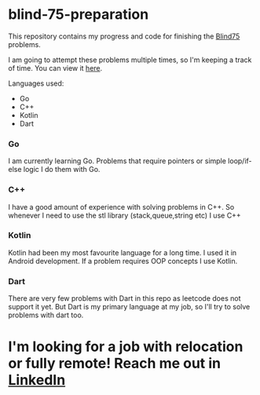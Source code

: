 # blind-75-preparation

This repository contains my progress and code for finishing the [Blind75](https://www.techinterviewhandbook.org/grind75) problems.

I am going to attempt these problems multiple times, so I'm keeping a track of time. You can view it [here](https://github.com/AliAkberAakash/blind-75-preparation/blob/main/progress.md).

Languages used:
- Go
- C++
- Kotlin
- Dart

### Go
I am currently learning Go. Problems that require pointers or simple loop/if-else logic I do them with Go.

### C++
I have a good amount of experience with solving problems in C++.  So whenever I need to use the stl library (stack,queue,string etc) I use C++

### Kotlin
Kotlin had been my most favourite language for a long time. I used it in Android development. If a problem requires OOP concepts I use Kotlin.

### Dart
There are very few problems with Dart in this repo as leetcode does not support it yet. But Dart is my primary language at my job, so I'll try to solve problems with dart too.

# I'm looking for a job with relocation or fully remote! Reach me out in [LinkedIn](https://www.linkedin.com/in/ali-akber-247820139/)
